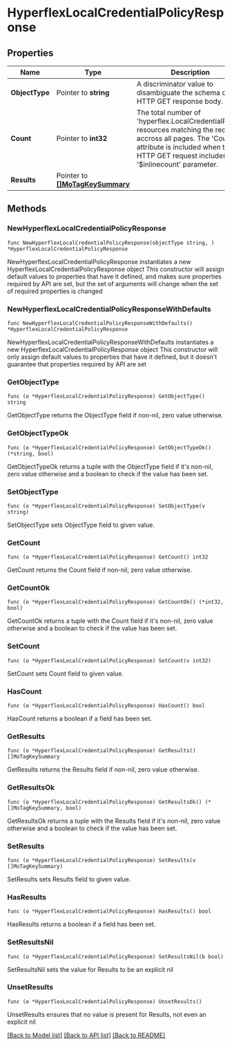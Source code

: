 # HyperflexLocalCredentialPolicyResponse

## Properties

Name | Type | Description | Notes
------------ | ------------- | ------------- | -------------
**ObjectType** | Pointer to **string** | A discriminator value to disambiguate the schema of a HTTP GET response body. | 
**Count** | Pointer to **int32** | The total number of &#39;hyperflex.LocalCredentialPolicy&#39; resources matching the request, accross all pages. The &#39;Count&#39; attribute is included when the HTTP GET request includes the &#39;$inlinecount&#39; parameter. | [optional] 
**Results** | Pointer to [**[]MoTagKeySummary**](mo.TagKeySummary.md) |  | [optional] 

## Methods

### NewHyperflexLocalCredentialPolicyResponse

`func NewHyperflexLocalCredentialPolicyResponse(objectType string, ) *HyperflexLocalCredentialPolicyResponse`

NewHyperflexLocalCredentialPolicyResponse instantiates a new HyperflexLocalCredentialPolicyResponse object
This constructor will assign default values to properties that have it defined,
and makes sure properties required by API are set, but the set of arguments
will change when the set of required properties is changed

### NewHyperflexLocalCredentialPolicyResponseWithDefaults

`func NewHyperflexLocalCredentialPolicyResponseWithDefaults() *HyperflexLocalCredentialPolicyResponse`

NewHyperflexLocalCredentialPolicyResponseWithDefaults instantiates a new HyperflexLocalCredentialPolicyResponse object
This constructor will only assign default values to properties that have it defined,
but it doesn't guarantee that properties required by API are set

### GetObjectType

`func (o *HyperflexLocalCredentialPolicyResponse) GetObjectType() string`

GetObjectType returns the ObjectType field if non-nil, zero value otherwise.

### GetObjectTypeOk

`func (o *HyperflexLocalCredentialPolicyResponse) GetObjectTypeOk() (*string, bool)`

GetObjectTypeOk returns a tuple with the ObjectType field if it's non-nil, zero value otherwise
and a boolean to check if the value has been set.

### SetObjectType

`func (o *HyperflexLocalCredentialPolicyResponse) SetObjectType(v string)`

SetObjectType sets ObjectType field to given value.


### GetCount

`func (o *HyperflexLocalCredentialPolicyResponse) GetCount() int32`

GetCount returns the Count field if non-nil, zero value otherwise.

### GetCountOk

`func (o *HyperflexLocalCredentialPolicyResponse) GetCountOk() (*int32, bool)`

GetCountOk returns a tuple with the Count field if it's non-nil, zero value otherwise
and a boolean to check if the value has been set.

### SetCount

`func (o *HyperflexLocalCredentialPolicyResponse) SetCount(v int32)`

SetCount sets Count field to given value.

### HasCount

`func (o *HyperflexLocalCredentialPolicyResponse) HasCount() bool`

HasCount returns a boolean if a field has been set.

### GetResults

`func (o *HyperflexLocalCredentialPolicyResponse) GetResults() []MoTagKeySummary`

GetResults returns the Results field if non-nil, zero value otherwise.

### GetResultsOk

`func (o *HyperflexLocalCredentialPolicyResponse) GetResultsOk() (*[]MoTagKeySummary, bool)`

GetResultsOk returns a tuple with the Results field if it's non-nil, zero value otherwise
and a boolean to check if the value has been set.

### SetResults

`func (o *HyperflexLocalCredentialPolicyResponse) SetResults(v []MoTagKeySummary)`

SetResults sets Results field to given value.

### HasResults

`func (o *HyperflexLocalCredentialPolicyResponse) HasResults() bool`

HasResults returns a boolean if a field has been set.

### SetResultsNil

`func (o *HyperflexLocalCredentialPolicyResponse) SetResultsNil(b bool)`

 SetResultsNil sets the value for Results to be an explicit nil

### UnsetResults
`func (o *HyperflexLocalCredentialPolicyResponse) UnsetResults()`

UnsetResults ensures that no value is present for Results, not even an explicit nil

[[Back to Model list]](../README.md#documentation-for-models) [[Back to API list]](../README.md#documentation-for-api-endpoints) [[Back to README]](../README.md)


